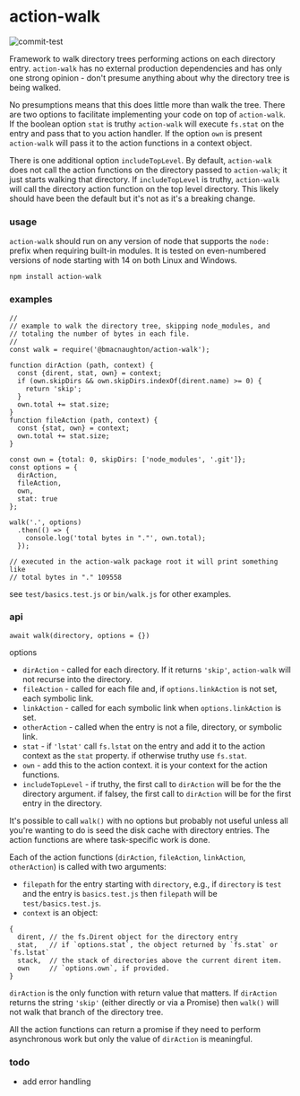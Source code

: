 # action-walk

![commit-test](https://github.com/bmacnaughton/action-walk/workflows/commit-test/badge.svg)

Framework to walk directory trees performing actions on each directory
entry. `action-walk` has no external production dependencies and has only one
strong opinion - don't presume anything about why the directory tree is being
walked.

No presumptions means that this does little more than walk the tree. There
are two options to facilitate implementing your code on top of `action-walk`.
If the boolean option `stat` is truthy `action-walk` will execute `fs.stat`
on the entry and pass that to you action handler. If the option `own` is
present `action-walk` will pass it to the action functions in a context
object.

There is one additional option `includeTopLevel`. By default, `action-walk` does
not call the action functions on the directory passed to `action-walk`; it just
starts walking that directory. If `includeTopLevel` is truthy, `action-walk` will
call the directory action function on the top level directory. This likely should
have been the default but it's not as it's a breaking change.

### usage

`action-walk` should run on any version of node that supports the `node:` prefix
when requiring built-in modules. It is tested on even-numbered versions of node
starting with 14 on both Linux and Windows.

`npm install action-walk`

### examples

```
//
// example to walk the directory tree, skipping node_modules, and
// totaling the number of bytes in each file.
//
const walk = require('@bmacnaughton/action-walk');

function dirAction (path, context) {
  const {dirent, stat, own} = context;
  if (own.skipDirs && own.skipDirs.indexOf(dirent.name) >= 0) {
    return 'skip';
  }
  own.total += stat.size;
}
function fileAction (path, context) {
  const {stat, own} = context;
  own.total += stat.size;
}

const own = {total: 0, skipDirs: ['node_modules', '.git']};
const options = {
  dirAction,
  fileAction,
  own,
  stat: true
};

walk('.', options)
  .then(() => {
    console.log('total bytes in "."', own.total);
  });

// executed in the action-walk package root it will print something like
// total bytes in "." 109558
```

see `test/basics.test.js` or `bin/walk.js` for other examples.

### api

`await walk(directory, options = {})`

options
- `dirAction` - called for each directory. If it returns `'skip'`, `action-walk` will not
recurse into the directory.
- `fileAction` - called for each file and, if `options.linkAction` is not set, each symbolic link.
- `linkAction` - called for each symbolic link when `options.linkAction` is set.
- `otherAction` - called when the entry is not a file, directory, or symbolic link.
- `stat` - if `'lstat'` call `fs.lstat` on the entry and add it to the action context as
the `stat` property. if otherwise truthy use `fs.stat`.
- `own` - add this to the action context. it is your context for the action functions.
- `includeTopLevel` - if truthy, the first call to `dirAction` will be for the the directory argument. if falsey, the first call to `dirAction` will be for the first entry in the directory.

It's possible to call `walk()` with no options but probably not useful unless
all you're wanting to do is seed the disk cache with directory entries. The
action functions are where task-specific work is done.

Each of the action functions (`dirAction`, `fileAction`, `linkAction`, `otherAction`) is
called with two arguments:
- `filepath` for the entry starting with `directory`, e.g., if `directory` is `test` and
the entry is `basics.test.js` then `filepath` will be `test/basics.test.js`.
- `context` is an object:
```
{
  dirent, // the fs.Dirent object for the directory entry
  stat,   // if `options.stat`, the object returned by `fs.stat` or `fs.lstat`
  stack,  // the stack of directories above the current dirent item.
  own     // `options.own`, if provided.
}
```

`dirAction` is the only function with return value that matters. If
`dirAction` returns the string `'skip'` (either directly or via a
Promise) then `walk()` will not walk that branch of the directory tree.

All the action functions can return a promise if they need to perform
asynchronous work but only the value of `dirAction` is meaningful.

### todo

- add error handling
